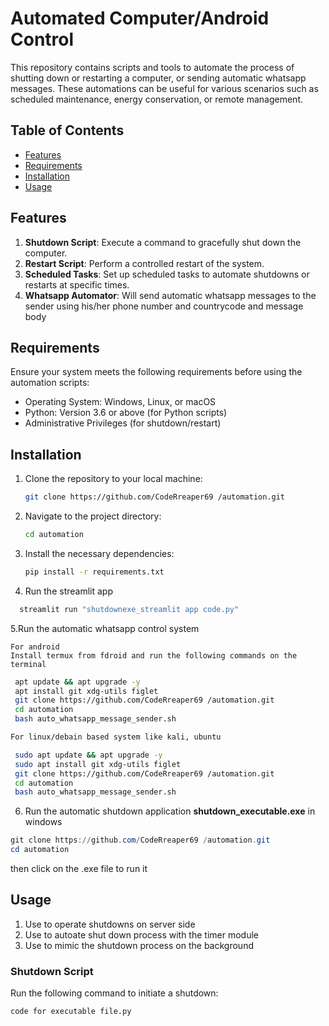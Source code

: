 # Automated Computer/Android Control

This repository contains scripts and tools to automate the process of shutting down or restarting a computer, or sending automatic whatsapp messages. These automations can be useful for various scenarios such as scheduled maintenance, energy conservation, or remote management.

## Table of Contents

- [Features](#features)
- [Requirements](#requirements)
- [Installation](#installation)
- [Usage](#usage)


## Features

1. **Shutdown Script**: Execute a command to gracefully shut down the computer.
2. **Restart Script**: Perform a controlled restart of the system.
3. **Scheduled Tasks**: Set up scheduled tasks to automate shutdowns or restarts at specific times.
4. **Whatsapp Automator**: Will send automatic whatsapp messages to the sender using his/her phone number and countrycode and message body
## Requirements

Ensure your system meets the following requirements before using the automation scripts:

- Operating System: Windows, Linux, or macOS
- Python: Version 3.6 or above (for Python scripts)
- Administrative Privileges (for shutdown/restart)

## Installation

1. Clone the repository to your local machine:

    ```bash
    git clone https://github.com/CodeRreaper69 /automation.git
    ```

2. Navigate to the project directory:

    ```bash
    cd automation
    ```

3. Install the necessary dependencies:

    ```bash
    pip install -r requirements.txt
    ```
4. Run the streamlit app
```bash
  streamlit run "shutdownexe_streamlit app code.py"
   ```
5.Run the automatic whatsapp control system
```
For android
Install termux from fdroid and run the following commands on the terminal
```
```bash
 apt update && apt upgrade -y
 apt install git xdg-utils figlet
 git clone https://github.com/CodeRreaper69 /automation.git
 cd automation
 bash auto_whatsapp_message_sender.sh
```
```bash
For linux/debain based system like kali, ubuntu
```
```bash
 sudo apt update && apt upgrade -y
 sudo apt install git xdg-utils figlet
 git clone https://github.com/CodeRreaper69 /automation.git
 cd automation
 bash auto_whatsapp_message_sender.sh
```
6. Run the automatic shutdown application **shutdown_executable.exe** in windows
```powershell
git clone https://github.com/CodeRreaper69 /automation.git
cd automation
```
then click on the .exe file to run it


## Usage
1. Use to operate shutdowns on server side
2. Use to autoate shut down process with the timer module
3. Use to mimic the shutdown process on the background

### Shutdown Script

Run the following command to initiate a shutdown:

```bash
code for executable file.py
```
